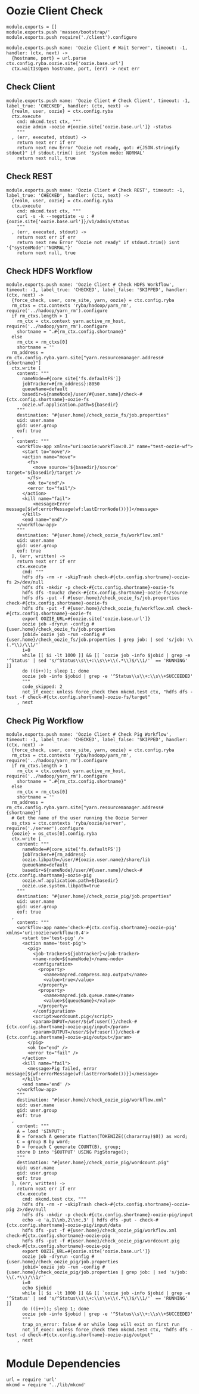 
# Oozie Client Check

    module.exports = []
    module.exports.push 'masson/bootstrap/'
    module.exports.push require('./client').configure

    module.exports.push name: 'Oozie Client # Wait Server', timeout: -1, handler: (ctx, next) ->
      {hostname, port} = url.parse ctx.config.ryba.oozie.site['oozie.base.url'] 
      ctx.waitIsOpen hostname, port, (err) -> next err

## Check Client

    module.exports.push name: 'Oozie Client # Check Client', timeout: -1, label_true: 'CHECKED', handler: (ctx, next) ->
      {realm, user, oozie} = ctx.config.ryba
      ctx.execute
        cmd: mkcmd.test ctx, """
        oozie admin -oozie #{oozie.site['oozie.base.url']} -status
        """
      , (err, executed, stdout) ->
        return next err if err
        return next new Error "Oozie not ready, got: #{JSON.stringify stdout}" if stdout.trim() isnt 'System mode: NORMAL'
        return next null, true

## Check REST

    module.exports.push name: 'Oozie Client # Check REST', timeout: -1, label_true: 'CHECKED', handler: (ctx, next) ->
      {realm, user, oozie} = ctx.config.ryba
      ctx.execute
        cmd: mkcmd.test ctx, """
        curl -s -k --negotiate -u : #{oozie.site['oozie.base.url']}/v1/admin/status
        """
      , (err, executed, stdout) ->
        return next err if err
        return next new Error "Oozie not ready" if stdout.trim() isnt '{"systemMode":"NORMAL"}'
        return next null, true

## Check HDFS Workflow

    module.exports.push name: 'Oozie Client # Check HDFS Workflow', timeout: -1, label_true: 'CHECKED', label_false: 'SKIPPED', handler: (ctx, next) ->
      {force_check, user, core_site, yarn, oozie} = ctx.config.ryba
      rm_ctxs = ctx.contexts 'ryba/hadoop/yarn_rm', require('../hadoop/yarn_rm').configure
      if rm_ctxs.length > 1
        rm_ctx = ctx.context yarn.active_rm_host, require('../hadoop/yarn_rm').configure
        shortname = ".#{rm_ctx.config.shortname}"
      else
        rm_ctx = rm_ctxs[0]
        shortname = ''
      rm_address = rm_ctx.config.ryba.yarn.site["yarn.resourcemanager.address#{shortname}"]
      ctx.write [
        content: """
          nameNode=#{core_site['fs.defaultFS']}
          jobTracker=#{rm_address}:8050
          queueName=default
          basedir=${nameNode}/user/#{user.name}/check-#{ctx.config.shortname}-oozie-fs
          oozie.wf.application.path=${basedir}
        """
        destination: "#{user.home}/check_oozie_fs/job.properties"
        uid: user.name
        gid: user.group
        eof: true
      ,
        content: """
        <workflow-app xmlns="uri:oozie:workflow:0.2" name="test-oozie-wf">
          <start to="move"/>
          <action name="move">
            <fs>
              <move source='${basedir}/source' target='${basedir}/target'/>
            </fs>
            <ok to="end"/>
            <error to="fail"/>
          </action>
          <kill name="fail">
              <message>Error message[${wf:errorMessage(wf:lastErrorNode())}]</message>
          </kill>
          <end name="end"/>
        </workflow-app>
        """
        destination: "#{user.home}/check_oozie_fs/workflow.xml"
        uid: user.name
        gid: user.group
        eof: true
      ], (err, written) ->
        return next err if err
        ctx.execute
          cmd: """
          hdfs dfs -rm -r -skipTrash check-#{ctx.config.shortname}-oozie-fs 2>/dev/null
          hdfs dfs -mkdir -p check-#{ctx.config.shortname}-oozie-fs
          hdfs dfs -touchz check-#{ctx.config.shortname}-oozie-fs/source
          hdfs dfs -put -f #{user.home}/check_oozie_fs/job.properties check-#{ctx.config.shortname}-oozie-fs
          hdfs dfs -put -f #{user.home}/check_oozie_fs/workflow.xml check-#{ctx.config.shortname}-oozie-fs
          export OOZIE_URL=#{oozie.site['oozie.base.url']}
          oozie job -dryrun -config #{user.home}/check_oozie_fs/job.properties
          jobid=`oozie job -run -config #{user.home}/check_oozie_fs/job.properties | grep job: | sed 's/job: \\(.*\\)/\\1/'`
          i=0
          while [[ $i -lt 1000 ]] && [[ `oozie job -info $jobid | grep -e '^Status' | sed 's/^Status\\s\\+:\\s\\+\\(.*\\)$/\\1/'` == 'RUNNING' ]]
          do ((i++)); sleep 1; done
          oozie job -info $jobid | grep -e '^Status\\s\\+:\\s\\+SUCCEEDED'
          """
          code_skipped: 2
          not_if_exec: unless force_check then mkcmd.test ctx, "hdfs dfs -test -f check-#{ctx.config.shortname}-oozie-fs/target"
        , next

## Check Pig Workflow

    module.exports.push name: 'Oozie Client # Check Pig Workflow', timeout: -1, label_true: 'CHECKED', label_false: 'SKIPPED', handler: (ctx, next) ->
      {force_check, user, core_site, yarn, oozie} = ctx.config.ryba
      rm_ctxs = ctx.contexts 'ryba/hadoop/yarn_rm', require('../hadoop/yarn_rm').configure
      if rm_ctxs.length > 1
        rm_ctx = ctx.context yarn.active_rm_host, require('../hadoop/yarn_rm').configure
        shortname = ".#{rm_ctx.config.shortname}"
      else
        rm_ctx = rm_ctxs[0]
        shortname = ''
      rm_address = rm_ctx.config.ryba.yarn.site["yarn.resourcemanager.address#{shortname}"]
      # Get the name of the user running the Oozie Server
      os_ctxs = ctx.contexts 'ryba/oozie/server', require('./server').configure
      {oozie} = os_ctxs[0].config.ryba
      ctx.write [
        content: """
          nameNode=#{core_site['fs.defaultFS']}
          jobTracker=#{rm_address}
          oozie.libpath=/user/#{oozie.user.name}/share/lib
          queueName=default
          basedir=${nameNode}/user/#{user.name}/check-#{ctx.config.shortname}-oozie-pig
          oozie.wf.application.path=${basedir}
          oozie.use.system.libpath=true
        """
        destination: "#{user.home}/check_oozie_pig/job.properties"
        uid: user.name
        gid: user.group
        eof: true
      ,
        content: """
        <workflow-app name='check-#{ctx.config.shortname}-oozie-pig' xmlns='uri:oozie:workflow:0.4'>
          <start to='test-pig' />
          <action name='test-pig'>
            <pig>
              <job-tracker>${jobTracker}</job-tracker>
              <name-node>${nameNode}</name-node>
              <configuration>
                <property>
                  <name>mapred.compress.map.output</name>
                  <value>true</value>
                </property>
                <property>
                  <name>mapred.job.queue.name</name>
                  <value>${queueName}</value>
                </property>
              </configuration>
              <script>wordcount.pig</script>
              <param>INPUT=/user/${wf:user()}/check-#{ctx.config.shortname}-oozie-pig/input</param>
              <param>OUTPUT=/user/${wf:user()}/check-#{ctx.config.shortname}-oozie-pig/output</param>
            </pig>
            <ok to="end" />
            <error to="fail" />
          </action>
          <kill name="fail">
            <message>Pig failed, error message[${wf:errorMessage(wf:lastErrorNode())}]</message>
          </kill>
          <end name='end' />
        </workflow-app>
        """
        destination: "#{user.home}/check_oozie_pig/workflow.xml"
        uid: user.name
        gid: user.group
        eof: true
      ,
        content: """
        A = load '$INPUT';
        B = foreach A generate flatten(TOKENIZE((chararray)$0)) as word;
        C = group B by word;
        D = foreach C generate COUNT(B), group;
        store D into '$OUTPUT' USING PigStorage();
        """
        destination: "#{user.home}/check_oozie_pig/wordcount.pig"
        uid: user.name
        gid: user.group
        eof: true
      ], (err, written) ->
        return next err if err
        ctx.execute
          cmd: mkcmd.test ctx, """
          hdfs dfs -rm -r -skipTrash check-#{ctx.config.shortname}-oozie-pig 2>/dev/null
          hdfs dfs -mkdir -p check-#{ctx.config.shortname}-oozie-pig/input
          echo -e 'a,1\\nb,2\\nc,3' | hdfs dfs -put - check-#{ctx.config.shortname}-oozie-pig/input/data
          hdfs dfs -put -f #{user.home}/check_oozie_pig/workflow.xml check-#{ctx.config.shortname}-oozie-pig
          hdfs dfs -put -f #{user.home}/check_oozie_pig/wordcount.pig check-#{ctx.config.shortname}-oozie-pig
          export OOZIE_URL=#{oozie.site['oozie.base.url']}
          oozie job -dryrun -config #{user.home}/check_oozie_pig/job.properties
          jobid=`oozie job -run -config #{user.home}/check_oozie_pig/job.properties | grep job: | sed 's/job: \\(.*\\)/\\1/'`
          i=0
          echo $jobid
          while [[ $i -lt 1000 ]] && [[ `oozie job -info $jobid | grep -e '^Status' | sed 's/^Status\\s\\+:\\s\\+\\(.*\\)$/\\1/'` == 'RUNNING' ]]
          do ((i++)); sleep 1; done
          oozie job -info $jobid | grep -e '^Status\\s\\+:\\s\\+SUCCEEDED'
          """
          trap_on_error: false # or while loop will exit on first run
          not_if_exec: unless force_check then mkcmd.test ctx, "hdfs dfs -test -d check-#{ctx.config.shortname}-oozie-pig/output"
        , next

# Module Dependencies

    url = require 'url'
    mkcmd = require '../lib/mkcmd'

